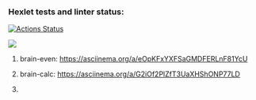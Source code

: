 ### Hexlet tests and linter status:
[![Actions Status](https://github.com/Sindromeg/frontend-project-44/actions/workflows/hexlet-check.yml/badge.svg)](https://github.com/Sindromeg/frontend-project-44/actions)

<a href="https://codeclimate.com/github/Sindromeg/frontend-project-44/maintainability"><img src="https://api.codeclimate.com/v1/badges/3a819d15767c4c6b83b2/maintainability" /></a>

1) brain-even: https://asciinema.org/a/eOpKFxYXFSaGMDFERLnF81YcU

2) brain-calc: https://asciinema.org/a/G2iOf2PlZfT3UaXHShONP77LD

3) 